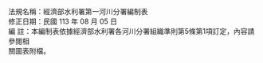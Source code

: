 法規名稱：經濟部水利署第一河川分署編制表  
修正日期：民國 113 年 08 月 05 日  
編 註：本編制表依據經濟部水利署各河川分署組織準則第5條第1項訂定，內容請參閱相  
關圖表附檔。  


